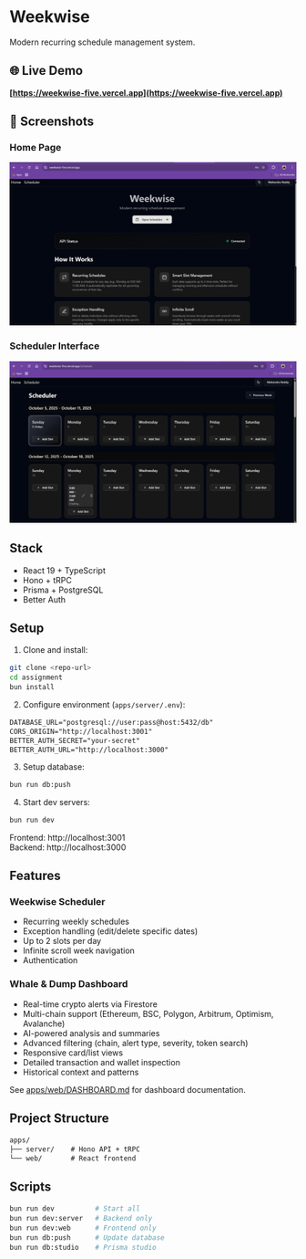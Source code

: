 # Weekwise

Modern recurring schedule management system.

## 🌐 Live Demo

**[https://weekwise-five.vercel.app](https://weekwise-five.vercel.app)**

## 📸 Screenshots

### Home Page
![Home Page](./image.png)

### Scheduler Interface
![Scheduler](./Image2.png)

## Stack

- React 19 + TypeScript
- Hono + tRPC
- Prisma + PostgreSQL
- Better Auth

## Setup

1. Clone and install:
```bash
git clone <repo-url>
cd assignment
bun install
```

2. Configure environment (`apps/server/.env`):
```env
DATABASE_URL="postgresql://user:pass@host:5432/db"
CORS_ORIGIN="http://localhost:3001"
BETTER_AUTH_SECRET="your-secret"
BETTER_AUTH_URL="http://localhost:3000"
```

3. Setup database:
```bash
bun run db:push
```

4. Start dev servers:
```bash
bun run dev
```

Frontend: http://localhost:3001  
Backend: http://localhost:3000

## Features

### Weekwise Scheduler
- Recurring weekly schedules
- Exception handling (edit/delete specific dates)
- Up to 2 slots per day
- Infinite scroll week navigation
- Authentication

### Whale & Dump Dashboard
- Real-time crypto alerts via Firestore
- Multi-chain support (Ethereum, BSC, Polygon, Arbitrum, Optimism, Avalanche)
- AI-powered analysis and summaries
- Advanced filtering (chain, alert type, severity, token search)
- Responsive card/list views
- Detailed transaction and wallet inspection
- Historical context and patterns

See [apps/web/DASHBOARD.md](apps/web/DASHBOARD.md) for dashboard documentation.

## Project Structure

```
apps/
├── server/    # Hono API + tRPC
└── web/       # React frontend
```

## Scripts

```bash
bun run dev          # Start all
bun run dev:server   # Backend only
bun run dev:web      # Frontend only
bun run db:push      # Update database
bun run db:studio    # Prisma studio
```
